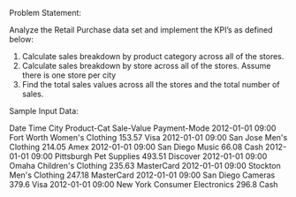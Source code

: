 Problem Statement:

Analyze the Retail Purchase data set and implement the KPI’s as defined below:
1. Calculate sales breakdown by product category across all of the stores.
2. Calculate sales breakdown by store across all of the stores. Assume there is one store per city
3. Find the total sales values across all the stores and the total number of sales.

Sample Input Data:

Date Time City Product-Cat Sale-Value Payment-Mode
2012-01-01 09:00 Fort Worth Women's Clothing 153.57 Visa
2012-01-01 09:00 San Jose Men's Clothing 214.05 Amex
2012-01-01 09:00 San Diego Music 66.08 Cash
2012-01-01 09:00 Pittsburgh Pet Supplies 493.51 Discover
2012-01-01 09:00 Omaha Children's Clothing 235.63 MasterCard
2012-01-01 09:00 Stockton Men's Clothing 247.18 MasterCard
2012-01-01 09:00 San Diego Cameras 379.6 Visa
2012-01-01 09:00 New York Consumer Electronics 296.8 Cash
